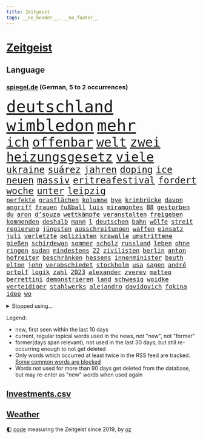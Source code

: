 ```yaml
---
title: Zeitgeist
tags: __no_header__, __no_footer__
---
```


# [Zeitgeist](https://oliz.io/zeitgeist/)

## Language

<h3><a href="https://www.spiegel.de" target="_blank">spiegel.de</a> (German, 5 to 2 occurrences)</h3>
<p style="font-family:monospace">
<span style="font-size:32pt"><a href="news_links.html#deutschland" class="current">deutschland</a></span>
<span style="font-size:32pt"><a href="news_links.html#wimbledon" class="current">wimbledon</a></span>
<span style="font-size:32pt"><a href="news_links.html#mehr" class="current">mehr</a></span>
<br>
<span style="font-size:25pt"><a href="news_links.html#ich" class="current">ich</a></span>
<span style="font-size:25pt"><a href="news_links.html#offenbar" class="current">offenbar</a></span>
<span style="font-size:25pt"><a href="news_links.html#welt" class="current">welt</a></span>
<span style="font-size:25pt"><a href="news_links.html#zwei" class="current">zwei</a></span>
<span style="font-size:25pt"><a href="news_links.html#heizungsgesetz" class="current">heizungsgesetz</a></span>
<span style="font-size:25pt"><a href="news_links.html#viele" class="current">viele</a></span>
<br>
<span style="font-size:18pt"><a href="news_links.html#ukraine" class="current">ukraine</a></span>
<span style="font-size:18pt"><a href="news_links.html#suárez" class="new">suárez</a></span>
<span style="font-size:18pt"><a href="news_links.html#jahren" class="current">jahren</a></span>
<span style="font-size:18pt"><a href="news_links.html#doping" class="current">doping</a></span>
<span style="font-size:18pt"><a href="news_links.html#ice" class="current">ice</a></span>
<span style="font-size:18pt"><a href="news_links.html#neuen" class="current">neuen</a></span>
<span style="font-size:18pt"><a href="news_links.html#massiv" class="current">massiv</a></span>
<span style="font-size:18pt"><a href="news_links.html#eritreafestival" class="new">eritreafestival</a></span>
<span style="font-size:18pt"><a href="news_links.html#fordert" class="current">fordert</a></span>
<span style="font-size:18pt"><a href="news_links.html#woche" class="current">woche</a></span>
<span style="font-size:18pt"><a href="news_links.html#unter" class="current">unter</a></span>
<span style="font-size:18pt"><a href="news_links.html#leipzig" class="current">leipzig</a></span>
<br>
<span style="font-size:12pt"><a href="news_links.html#perfekte" class="current">perfekte</a></span>
<span style="font-size:12pt"><a href="news_links.html#grasflächen" class="new">grasflächen</a></span>
<span style="font-size:12pt"><a href="news_links.html#kolumne" class="current">kolumne</a></span>
<span style="font-size:12pt"><a href="news_links.html#bye" class="new">bye</a></span>
<span style="font-size:12pt"><a href="news_links.html#krimbrücke" class="current">krimbrücke</a></span>
<span style="font-size:12pt"><a href="news_links.html#davon" class="current">davon</a></span>
<span style="font-size:12pt"><a href="news_links.html#angriff" class="current">angriff</a></span>
<span style="font-size:12pt"><a href="news_links.html#frauen" class="current">frauen</a></span>
<span style="font-size:12pt"><a href="news_links.html#fußball" class="current">fußball</a></span>
<span style="font-size:12pt"><a href="news_links.html#luis" class="current">luis</a></span>
<span style="font-size:12pt"><a href="news_links.html#miramontes" class="new">miramontes</a></span>
<span style="font-size:12pt"><a href="news_links.html#88" class="current">88</a></span>
<span style="font-size:12pt"><a href="news_links.html#gestorben" class="current">gestorben</a></span>
<span style="font-size:12pt"><a href="news_links.html#du" class="current">du</a></span>
<span style="font-size:12pt"><a href="news_links.html#aron" class="new">aron</a></span>
<span style="font-size:12pt"><a href="news_links.html#d’souza" class="new">d’souza</a></span>
<span style="font-size:12pt"><a href="news_links.html#wettkämpfe" class="current">wettkämpfe</a></span>
<span style="font-size:12pt"><a href="news_links.html#veranstalten" class="new">veranstalten</a></span>
<span style="font-size:12pt"><a href="news_links.html#freigeben" class="current">freigeben</a></span>
<span style="font-size:12pt"><a href="news_links.html#kommenden" class="current">kommenden</a></span>
<span style="font-size:12pt"><a href="news_links.html#deshalb" class="current">deshalb</a></span>
<span style="font-size:12pt"><a href="news_links.html#mann" class="current">mann</a></span>
<span style="font-size:12pt"><a href="news_links.html#l" class="current">l</a></span>
<span style="font-size:12pt"><a href="news_links.html#deutschen" class="current">deutschen</a></span>
<span style="font-size:12pt"><a href="news_links.html#bahn" class="current">bahn</a></span>
<span style="font-size:12pt"><a href="news_links.html#wölfe" class="current">wölfe</a></span>
<span style="font-size:12pt"><a href="news_links.html#streit" class="current">streit</a></span>
<span style="font-size:12pt"><a href="news_links.html#regierung" class="current">regierung</a></span>
<span style="font-size:12pt"><a href="news_links.html#jüngsten" class="current">jüngsten</a></span>
<span style="font-size:12pt"><a href="news_links.html#ausschreitungen" class="current">ausschreitungen</a></span>
<span style="font-size:12pt"><a href="news_links.html#waffen" class="current">waffen</a></span>
<span style="font-size:12pt"><a href="news_links.html#einsatz" class="current">einsatz</a></span>
<span style="font-size:12pt"><a href="news_links.html#juli" class="current">juli</a></span>
<span style="font-size:12pt"><a href="news_links.html#verletzte" class="current">verletzte</a></span>
<span style="font-size:12pt"><a href="news_links.html#polizisten" class="current">polizisten</a></span>
<span style="font-size:12pt"><a href="news_links.html#krawalle" class="current">krawalle</a></span>
<span style="font-size:12pt"><a href="news_links.html#umstrittene" class="current">umstrittene</a></span>
<span style="font-size:12pt"><a href="news_links.html#gießen" class="current">gießen</a></span>
<span style="font-size:12pt"><a href="news_links.html#schirdewan" class="current">schirdewan</a></span>
<span style="font-size:12pt"><a href="news_links.html#sommer" class="current">sommer</a></span>
<span style="font-size:12pt"><a href="news_links.html#scholz" class="current">scholz</a></span>
<span style="font-size:12pt"><a href="news_links.html#russland" class="current">russland</a></span>
<span style="font-size:12pt"><a href="news_links.html#leben" class="current">leben</a></span>
<span style="font-size:12pt"><a href="news_links.html#ohne" class="current">ohne</a></span>
<span style="font-size:12pt"><a href="news_links.html#ringen" class="current">ringen</a></span>
<span style="font-size:12pt"><a href="news_links.html#sudan" class="current">sudan</a></span>
<span style="font-size:12pt"><a href="news_links.html#mindestens" class="current">mindestens</a></span>
<span style="font-size:12pt"><a href="news_links.html#22" class="current">22</a></span>
<span style="font-size:12pt"><a href="news_links.html#zivilisten" class="current">zivilisten</a></span>
<span style="font-size:12pt"><a href="news_links.html#berlin" class="current">berlin</a></span>
<span style="font-size:12pt"><a href="news_links.html#anton" class="current">anton</a></span>
<span style="font-size:12pt"><a href="news_links.html#hofreiter" class="current">hofreiter</a></span>
<span style="font-size:12pt"><a href="news_links.html#beschränken" class="current">beschränken</a></span>
<span style="font-size:12pt"><a href="news_links.html#hessens" class="current">hessens</a></span>
<span style="font-size:12pt"><a href="news_links.html#innenminister" class="current">innenminister</a></span>
<span style="font-size:12pt"><a href="news_links.html#beuth" class="new">beuth</a></span>
<span style="font-size:12pt"><a href="news_links.html#elton" class="current">elton</a></span>
<span style="font-size:12pt"><a href="news_links.html#john" class="current">john</a></span>
<span style="font-size:12pt"><a href="news_links.html#verabschiedet" class="current">verabschiedet</a></span>
<span style="font-size:12pt"><a href="news_links.html#stockholm" class="current">stockholm</a></span>
<span style="font-size:12pt"><a href="news_links.html#usa" class="current">usa</a></span>
<span style="font-size:12pt"><a href="news_links.html#sagen" class="current">sagen</a></span>
<span style="font-size:12pt"><a href="news_links.html#andré" class="new">andré</a></span>
<span style="font-size:12pt"><a href="news_links.html#ortolf" class="new">ortolf</a></span>
<span style="font-size:12pt"><a href="news_links.html#logik" class="current">logik</a></span>
<span style="font-size:12pt"><a href="news_links.html#zahl" class="current">zahl</a></span>
<span style="font-size:12pt"><a href="news_links.html#2023" class="current">2023</a></span>
<span style="font-size:12pt"><a href="news_links.html#alexander" class="current">alexander</a></span>
<span style="font-size:12pt"><a href="news_links.html#zverev" class="current">zverev</a></span>
<span style="font-size:12pt"><a href="news_links.html#matteo" class="current">matteo</a></span>
<span style="font-size:12pt"><a href="news_links.html#berrettini" class="new">berrettini</a></span>
<span style="font-size:12pt"><a href="news_links.html#demonstrieren" class="current">demonstrieren</a></span>
<span style="font-size:12pt"><a href="news_links.html#land" class="current">land</a></span>
<span style="font-size:12pt"><a href="news_links.html#schwesig" class="new">schwesig</a></span>
<span style="font-size:12pt"><a href="news_links.html#woidke" class="new">woidke</a></span>
<span style="font-size:12pt"><a href="news_links.html#verteidiger" class="current">verteidiger</a></span>
<span style="font-size:12pt"><a href="news_links.html#stahlwerks" class="new">stahlwerks</a></span>
<span style="font-size:12pt"><a href="news_links.html#alejandro" class="new">alejandro</a></span>
<span style="font-size:12pt"><a href="news_links.html#davidovich" class="new">davidovich</a></span>
<span style="font-size:12pt"><a href="news_links.html#fokina" class="new">fokina</a></span>
<span style="font-size:12pt"><a href="news_links.html#idee" class="current">idee</a></span>
<span style="font-size:12pt"><a href="news_links.html#wo" class="current">wo</a></span>
</p>
<details>
<summary>Stopped using...</summary>
<p class="former" style="font-size:12pt">
brutale(990) flucht(990) rote(990) behandlung(989) erholung(989) strafen(989) beweisen(988) einiges(988) führerschein(988) gestohlen(988) hsv(988) müller(988) eingereicht(987) verschärfen(987) österreichische(987) durchsucht(986) klimaneutral(986) manchen(986) präsentieren(986) sebastian(986) unabhängigkeit(986) vs(986) alkohol(985) ausnahmen(985) englische(985) figur(985) richten(985) schicksal(985) geholt(984) kämpfte(984) künftigen(984) premierminister(984) provinz(984) west(984) wettbewerb(984) überwinden(984) bitten(983) dementiert(983) falls(983) frankfurter(983) herbert(983) kamera(983) literatur(983) schauspielerin(983) träumen(983) verkündet(983) vorsitzenden(983) wolfgang(983) wählen(983) aufnehmen(982) aufruf(982) botschaften(982) breitet(982) forderungen(982) phase(982) präsidentschaftswahl(982) schnee(982) taten(982) trennen(982) trennt(982) weltwirtschaft(982) zweiter(982) ausbruch(981) australische(981) gefährlichen(981) tore(981) usamerikaner(981) wohnhaus(981) allianz(980) bull(980) fliehen(980) red(980) 50000(979) geklärt(979) hebt(979) miteinander(979) passen(979) planen(979) weltweite(979) benzin(978) beschwerden(978) dachte(978) hölle(978) islamischer(978) kochinstitut(978) kreis(978) künftige(978) teslachef(978) vermuten(978) vorübergehend(978) wenden(978) bilden(977) lüge(977) publikum(977) schien(977) anschließend(976) freilassung(976) kochen(976) negativ(976) richtet(976) anlass(975) langen(975) unterstützer(975) distanz(974) beleidigt(973) big(973) börse(973) sitzen(973) stadion(973) beschuldigt(972) bezahlen(972) frankwalter(972) half(972) klimapolitik(972) weite(972) ägypten(972) fit(971) sowie(971) design(970) erkrankt(970) erkrankung(970) pflicht(970) vorstellen(970) näher(969) patient(969) zurückgegangen(969) bande(968) überraschung(968) betrifft(967) kinos(967) spektakuläre(967) februar(966) überholt(966) aufhalten(964) mehrfach(964) führenden(963) gang(963) sichert(963) raumstation(962) auflagen(961) mission(961) whatsapp(960) hinten(959) iss(959) unterschrieben(959) chats(958) museum(958) nasa(958) schießen(958) entscheidet(956) erstochen(955) möglichkeiten(953) kindheit(952) kokain(951) einig(950) atomkraft(947) schwung(945) katharina(942) liberalen(942) annäherung(938) kontert(936) nächstes(932) drohne(931) zusätzliche(917) größe(915) nick(899) vormarsch(859) notstand(841) medaille(838) rein(835) happy(824) athen(820) verlag(793) kubicki(789) werte(787) unfälle(771) lediglich(766) spiegelreporter(749) aachen(739) jahresende(739) ministerin(725) veröffentlichung(721) inflationsrate(720) grundsätzlich(715) schrumpft(712) verbunden(707) fossilen(690) kollision(685) analysten(676) nachspielzeit(676) erhofft(671) löschen(671) musks(670) alternative(669) king(658) gefiel(647) wachsende(646) harris(645) gleichen(639) boss(634) dokumentiert(633) schnelles(632) schränkt(626) medwedew(624) bedrängnis(623) demo(623) rauswurf(620) ampelregierung(617) zurückgezogen(612) volksverhetzung(609) spürbar(608) studenten(607) verbraucherpreise(595) versuche(594) gestört(589) nutzung(587) stadtteil(587) gestiegene(581) königreich(580) reine(579) einfacher(571) museen(569) aktivistinnen(567) taucht(566) bundesfinanzminister(565) ärztin(563) promis(561) explodieren(558) zufall(558) aussetzen(557) kanal(555) möchten(553) influencerin(533) klara(533) asien(532) kitas(532) krebs(526) kahn(525) ring(525) match(524) royal(512) fehlverhalten(503) marc(495) verantwortlichen(495) premierministerin(492) oppositionellen(489) rené(488) stammen(487) abgeschafft(485) 19jährige(483) indischen(477) gefolgt(476) terror(476) abtreibungen(475) beschuldigten(467) kriegszeiten(464) schmerzen(464) kriegsverbrechen(463) profitierte(463) finnische(458) kasse(456) ansturm(443) herrschte(440) schwerverletzte(426) öpnv(425) übergriffen(416) versöhnung(414) abgeschaltet(412) franzosen(411) enkel(409) erfurt(408) jubel(406) rüsten(406) empfohlen(399) computer(397) unterlagen(397) wehrte(395) außergewöhnlichen(393) brennende(393) gelobt(393) vereidigt(392) waggons(391) angeschlagenen(390) hadert(388) ausgezahlt(386) empfehlungen(380) irgendwann(376) therapien(376) jimmy(373) youtube(373) senegal(372) osnabrück(371) drin(370) gegenwart(369) geschrumpft(368) weltrekord(367) attraktiver(363) energieversorger(361) lena(361) schrumpfen(361) instrument(360) thüringens(360) großaufgebot(358) bewusstsein(354) verzeichnet(353) deutsch(352) entfernen(350) entschuldigen(349) anruf(348) barrikaden(347) kontroversen(346) bemühungen(343) major(341) vernichtet(337) dach(334) innenstadt(333) eingestürzt(331) linien(331) drehten(330) tim(330) haftstrafen(329) schönheitsideale(328) dankbar(325) erstaunliche(324) korrekt(324) untergrund(324) zugverkehr(324) farce(323) schlimmeres(323) auszusetzen(319) quatsch(318) schied(318) komplikationen(317) beleidigungen(314) üblich(314) verschärfung(309) grab(307) haken(305) spurensuche(305) bellingham(304) jude(304) stromausfälle(303) größeres(302) 63(299) bauch(297) benko(292) brisante(292) erzielte(292) zurückkehren(291) angriffskriegs(290) erzeugt(290) skizziert(290) kommunikation(288) engen(287) kanadischen(287) gratis(286) kriminalität(283) umgekehrt(277) bulgarien(275) francisco(275) abermals(274) achtelfinale(274) ausgenutzt(274) indiens(274) kinderpornografie(274) gegenangriff(273) stemmen(273) branchen(272) fa(272) schafften(272) eingriff(270) dokumentieren(269) militärexperte(269) spiegelrecherche(268) befreiten(267) rechtlichen(267) grenzgebiet(266) nachweisen(266) brutalität(263) rückschlägen(263) floridas(262) nebel(262) gerichtet(261) zitiert(260) überraschte(257) elbphilharmonie(256) männliche(256) dahintersteckt(255) hit(255) wiebke(253) parolen(251) stießen(250) anerkannt(246) regionalbahn(246) 23jährige(245) gefangenen(245) tatortvote(245) finanzmärkte(244) dichter(243) carter(242) neuheiten(240) operiert(240) geliebten(239) taucher(239) wwf(236) leidenschaft(235) tiefpunkt(234) gegessen(233) gewehrt(233) mine(233) sam(233) ausverkauft(231) begeisterte(231) umfassende(231) überzeugte(230) abonnenten(229) aufsichtsrat(228) galeria(228) karstadt(228) kaufhof(228) spacex(228) kremlgegner(223) mächte(223) prangert(223) umso(221) usfirma(221) düstere(218) renner(218) fieber(217) wirtschaftliche(217) as(216) basf(216) erlebnisse(216) bewirken(215) blockaden(215) freiheitsstrafen(213) geheim(213) grenzregion(213) wahlniederlage(212) 14jähriger(211) einstige(211) enttarnt(211) überfahrt(211) berühmteste(210) uskongress(210) ibizaaffäre(206) hill(205) melbourne(204) güterzug(203) technologien(203) 1991(202) fenster(202) saarlouis(202) abwehr(201) infos(201) unfalls(201) vermeldet(201) 47(199) fotograf(199) schiebt(199) organisatoren(198) asiatische(197) familiennewsletter(197) tvmoderatorin(197) jüdischen(196) berühmter(194) geringen(194) check(193) indigene(193) tennisspieler(193) verarbeiten(193) verwandte(193) arbeitsplätze(191) strafanzeige(191) südchinesischen(190) berufsaussichten(189) cook(189) verschafft(189) what(189) charts(188) darm(187) eroller(187) fachkräften(187) überstanden(187) internationalem(186) terrorisiert(186) warnstreik(185) immobilie(184) steine(184) biontech(183) wiegelt(183) dreier(182) grand(182) schulsystem(182) barrel(180) unglaublich(180) abgewiesen(179) spender(179) änderung(179) grundlegenden(178) kopiert(178) mexikos(178) pedro(178) unicef(176) freigelassen(175) gefälschten(175) umstrittenes(175) 70000(174) benötigte(174) jener(174) verdreifacht(174) stärkeren(173) nachgegeben(171) salat(171) day(170) krankenstand(170) mitgliedschaft(170) nepal(170) stücke(170) blutige(168) eughurteil(168) guardian(168) liefen(168) luftverschmutzung(168) panzern(168) satellitenbild(168) mehrjährigen(167) überflüssig(167) venedig(166) bibel(165) eroberung(165) lecker(165) rüstet(165) oberhaupt(164) oppositionspolitiker(163) hilfsorganisation(162) unpünktlich(162) einträge(161) zlatan(161) gestaltet(160) kreativer(160) shows(160) ausbreitung(159) ostküste(158) ausstand(157) eingestiegen(157) muslime(157) schwinden(157) selbstverständnis(157) grünenchefin(155) ricarda(155) zirkus(155) flugverkehr(154) meistern(154) bakterien(153) antisemitischer(152) umweltschutz(152) messe(151) zukommen(151) outfits(150) elena(149) natosoldaten(149) mafia(148) 270(147) vorgeschmack(147) gewaltsame(146) erkannt(145) krebsdiagnose(145) openai(145) rock(144) beschleunigt(143) hadern(143) menschlichen(143) gezielte(141) günstigen(141) ingenieur(140) rechtsaußen(140) entwickler(139) mittwochmorgen(139) wiederzufinden(139) esstisch(138) pamela(138) schweres(138) verbrennt(138) vierteljahrhundert(138) zögern(137) dame(136) gravierende(136) schöner(136) anklagen(135) genre(135) umfassenden(135) auszeichnungen(134) baltikum(133) anderswo(132) jubelten(132) jubiläum(132) laufbahn(132) rechtfertigen(132) lloyd(131) beilegen(130) gesetzlichen(130) zutiefst(130) parteispitze(129) republica(129) vizepräsidenten(129) aussetzung(128) gramm(128) milliardensumme(128) bluttat(127) lautstark(127) unterbinden(126) dammbruch(125) jährt(125) thorsten(125) mysteriöser(124) robertson(124) viertes(124) bemerkt(123) influencer(123) oberleitung(123) ankündigt(122) azubis(122) milliardärs(122) hinspiel(121) mykolajiw(121) nachbarschaft(121) sparsamer(121) stil(121) erholt(120) kampfjetlieferungen(120) müttern(120) wassermassen(120) zurückhaltend(120) mount(119) unterdrückt(119) fußballliga(118) usaußenministerium(118) zombies(118) beurteilen(117) ham(117) politikwissenschaftler(117) bemerkenswerte(116) lebensweise(116) rendiwagner(116) anschlüsse(115) baldige(115) berlinkreuzberg(115) diäten(115) einheimischen(115) mangelhafter(115) premiers(115) sicherheitsexpertin(115) grenzschutz(113) kommentare(113) spiegelrecherchen(113) amtskollege(112) bunker(112) objekt(112) profifußballer(112) sanfter(112) ukrainischem(112) überwachungskameras(112) angestellter(111) gala(111) bestritt(110) bildungsministerin(110) heidi(110) konkreten(110) weitreichenden(110) ernsten(109) komplizen(108) großmächte(107) nützt(107) studiert(107) vollständiger(107) weitergegeben(107) aktiver(106) anhand(106) eure(106) influencerinnen(106) kampfansage(106) 15jährigen(105) dortmunds(105) elite(105) south(105) grünenvorsitzende(104) ankommen(103) eingeräumt(103) hilflos(103) hinweg(103) waters(103) chemnitz(102) einkaufen(102) grubenunglück(102) fulda(101) glaube(101) suspendierung(101) 101(100) großmacht(100) höcke(100) erinnerungsstücke(99) superreichen(99) weltgrößte(99) auszählung(98) begangen(98) gestresst(98) heinz(98) werkzeug(98) iea(97) stahl(97) vermischt(97) nass(96) optionen(96) 55jährige(95) betreiben(95) mutterkonzern(95) schalker(95) pokalfinale(94) vergiftung(94) begünstigt(93) ostseepipelines(93) türkischer(93) hochamt(92) satellitendaten(92) umzugehen(92) ölraffinerie(92) bausparvertrag(91) gasheizungen(91) horrende(91) nationalisten(91) roller(91) urteilte(91) wohnungsbrand(91) aktie(90) dreißigerjahren(90) energieexpertin(90) erholen(90) kalkül(90) kümmert(90) lübeck(90) strahlt(90) beschreiben(89) from(89) genres(89) kippte(89) konstante(89) linkenikone(89) 35jähriger(88) 39jährige(88) aneinandergeraten(88) badum(88) bahnstrecke(88) durchsuchte(88) protestaktion(88) arschloch(87) besorgnis(87) herausgabe(87) pumpt(87) russin(87) türken(87) türkinnen(87) wasserwerfer(87) zeitnah(87) doskozil(86) grunderwerbsteuer(86) haustiere(86) kopfschütteln(86) losgehen(86) pfizer(86) prowestliche(86) betrunkener(85) krach(85) neonazis(85) normaler(85) regionale(85) wiederum(85) arminia(84) aufgeklärt(84) befehle(84) hirnforschung(84) rechtecks(84) unregelmäßigkeiten(84) unverzüglich(84) usbanken(84) ausschreibung(83) aussteigt(83) einwände(83) hitchcock(83) minderheitsregierung(83) straftat(83) außergewöhnliche(82) bewertungen(82) leber(82) sanierung(82) vergangenem(82) wappnen(82) angeregt(81) kaufkraft(81) kettenreaktion(81) kompetenzen(81) linksextremen(81) revidieren(81) schlagersänger(81) umweltministerium(81) unokinderhilfswerk(81) absatz(80) gesten(80) reißenden(80) unfassbare(80) vollmundig(80) großmanöver(79) lava(79) letztlich(79) sackgasse(79) spuckt(79) wirksam(79) 111(78) brachten(78) fehlern(78) fluggesellschaften(78) fluggäste(78) hauskäufer(78) ibrahimović(78) kaufhauskonzern(78) niederländischer(78) paragrafen(78) tätern(78) anwalts(77) astronomie(77) behaupten(77) heimlich(77) lobte(77) revolutionär(77) spiegeltalk(77) western(77) zürnt(77) aktiven(76) angereist(76) daniil(76) doppelmoral(76) dorsten(76) dringt(76) erzbistums(76) jammert(76) milliardengeschäft(76) sultan(76) verharmlosen(76) barça(75) grönemeyer(75) präsidentenberater(75) rebelliert(75) umsteigen(75) usbörsenaufsicht(75) zentrales(75) bergretter(74) boomt(74) flüssiggasterminals(74) höhenflug(74) list(74) modi(74) spiegelevent(74) taiwans(74) beharrt(73) haftbefehle(73) kopfverletzungen(73) lockern(73) umgekippt(73) indopazifik(72) verwickelt(72) vorübergehenden(72) woanders(72) getrennte(71) kontakten(71) maxim(71) pauschales(71) schränkte(71) schwankt(71) späteren(71) tauben(71) torjägerin(71) aggression(70) dreh(70) follower(70) fumio(70) gespalten(70) kishida(70) klos(70) oberhand(70) erwirtschaftet(69) fernzüge(69) fotoprojekt(69) schwachstelle(69) waage(69) abflug(68) eilantrag(68) kleinflugzeug(68) staatsschutz(68) stur(68) twitters(68) ag(67) ausbilder(67) eisfrei(67) pragmatismus(67) hamill(66) prärie(66) rückhalt(66) schlafmodus(66) skywalker(66) argumenten(65) aufschwung(65) auszubildende(65) blogger(65) fertigstellung(65) firmenwert(65) großfamilien(65) alexandria(64) aufregend(64) cnn(64) fußballweltmeister(64) kinderwunsch(64) manta(64) ocasiocortez(64) pellets(64) til(64) vorpommern(64) wolfsburger(64) zwoter(64) 1100(63) award(63) bezwingt(63) hirnverletzungen(63) linksextremismusprozess(63) oberdorf(63) ruhige(63) taschenbuch(63) umgekippte(63) werbegesicht(63) zermürben(63) überlegungen(63) abgewendet(62) anrufen(62) automarke(62) bachmutfront(62) bekämpfung(62) samuel(62) schweiger(62) ties(62) windige(62) zugegangen(62) 1945(61) niedrigen(61) staatspleite(61) unfreundlichen(61) usbehörden(61) 125(60) boulevardmedien(60) hoeneß(60) kolo(60) mailänder(60) moderna(60) muani(60) niedergestochen(60) personalien(60) randal(60) religion(60) übernähme(60) depp(59) forsberg(59) lebenszeichen(59) mitschnitt(59) sterbende(59) verzehrt(59) energetische(58) enkeltrick(58) golfwelt(58) jobverlust(58) landeten(58) nationalkonservative(58) anklageschrift(57) auszurichten(57) energieberater(57) genutzte(57) getrieben(57) motorradfahrer(57) renommierter(57) chaotisch(56) fisch(56) joggers(56) millionensumme(56) raketenbeschuss(55) regnen(55) rekordzahl(55) befand(54) beleidigung(54) eingeschlagen(54) friede(54) gegenmaßnahmen(54) schwerwiegenden(54) bauwerk(53) dárdai(53) kleinem(53) pál(53) river(53) urlauber(53) erfuhr(52) erhitzt(52) gemüter(52) großoffensive(52) haufen(52) personalie(52) pfeiler(52) schmerzmittel(52) bots(51) christie(51) diskriminierenden(51) erstem(51) klimafragen(51) kriegsschiff(51) lokaler(51) nebentätigkeiten(51) protestwelle(51) analyst(50) biller(50) cduabgeordnete(50) eindringlich(50) hirntot(50) riad(50) spottet(50) kannibale(49) mandanten(49) shangfu(49) beschmiert(48) erhoffen(48) gegnerinnen(48) marge(48) matchbälle(48) tarif(48) allgemeinen(47) imperium(47) kokainschmuggel(47) abfedern(46) arktis(46) behauptungen(46) belgorod(46) erging(46) girl(46) lgbtq(46) mantel(46) oberpfalz(46) tvansprache(46) waldbränden(46) belgische(45) lied(45) tieferen(45) türkeiwahl(45) auskommen(44) erstatten(44) gleicher(44) königsfamilie(44) mitarbeitenden(44) plastikmüll(44) statistisches(44) unübersichtlich(44) vergeltung(44) wasserstand(44) annahm(43) cumexuntersuchungsausschuss(43) europapokal(43) landung(43) litauens(43) starlink(43) wohlwollend(43) 118(42) 5gausbau(42) besiegte(42) download(42) energieagentur(42) evakuierung(42) geregelt(42) klausuren(42) körperteile(42) mathe(42) seniorin(42) uli(42) weitreichende(42) geht's(41) österreicher(41) altersgenossen(40) austin(40) florenz(40) kugeln(40) landtagswahlen(40) toilettenhäuschen(40) vizeparteichef(40) weeknd(40) winkt(40) alkoholisiert(39) schmutzige(39) science(39) störten(39) europaabgeordnete(38) regisseurin(38) staatlicher(38) that(38) uspräsidentschaftswahlen(38) zahlungsunfähigkeit(38) anreize(37) branchenangaben(37) jüngerer(37) militante(37) radikalisierung(37) trainings(37) zahn(37) anfertigung(36) coronahilfen(36) einschlugen(36) geldstrafen(36) kriegsland(36) kundinnen(36) paramilitär(36) vorlage(36) aufzuklären(35) kindesmissbrauchs(35) nuklearwaffen(35) prognostiziert(35) protassewitsch(35) redbullerfolg(35) stagniert(35) taschenbücher(35) vorgesetzten(35) zwillingstöchter(35) belgrad(34) debattencheck(34) herum(34) institute(34) macs(34) wertverlust(34) ableger(33) hdp(33) jaber(33) meerjungfrau(33) reallöhne(33) schlägerei(33) siebtes(33) strömt(33) unoklimakonferenz(33) weltlage(33) asiens(32) aufwand(32) belastende(32) fünfeinhalb(32) füßen(32) germain(32) hellmann(32) kryptischen(32) qualifikation(32) spitzenjob(32) strippenzieher(32) auftritte(31) demirtaş(31) gewähren(31) glasner(31) hyperschallrakete(31) iphones(31) saint(31) scharfer(31) selahattin(31) ausgeharrt(30) oecd(30) tathergang(30) amtskollegin(29) balkan(29) enttäuschten(29) frodeno(29) monarchen(29) organisationen(29) titelseiten(29) anschlägen(28) brandanschlag(28) erstreckte(28) ficht(28) habeckministerium(28) inhaftierte(28) kunstwerken(28) milliardendefizit(28) seehofer(28) skandieren(28) yeboah(28) berufsorientierung(27) flüchtlingszahlen(27) merken(27) nazi(27) wolfsburgerinnen(27) zero(27) absolvieren(26) asylbewerberheim(26) familiären(26) gebietsgewinne(26) koloniales(26) rekrutiert(26) umgebaut(26) genauen(25) iv(25) vermeidbar(25) wählern(25) abgeführt(24) ausgebuht(24) euland(24) gauff(24) jüdischer(24) trab(24) abgekommen(23) absetzung(23) asylanträgen(23) beruft(23) mangelnden(23) motivierte(23) brachen(22) drehbuchautor(22) everest(22) heinzchristian(22) rängen(22) rätselhafter(22) strache(22) umweltschäden(22) conference(21) fpöchefs(21) provokant(21) terrorgruppe(21) verfassungsbeschwerde(21) befassen(20) einlage(20) geschaut(20) organspende(20) pessimistisch(20) ranken(20) schiffswrack(20) unfreiwillig(20) vorsorge(20) acker(19) anhaltenden(19) ausschließen(19) co₂emissionen(19) denkwürdigen(19) evangelikale(19) juri(19) mitangeklagte(19) niere(19) veräußert(19) abfall(18) ausreichen(18) bekanntes(18) blindgänger(18) bluttaten(18) butler(18) demoralisiert(18) eigenheime(18) entsendet(18) gesundheitsproblemen(18) register(18) rettungsversuch(18) atemnot(17) beteiligen(17) boulevardpresse(17) gefeierte(17) strategisch(17) ankurbeln(16) beschnitten(16) brüste(16) bundesligafinale(16) ford(16) gestrandet(16) harrison(16) ilja(16) regierungsflieger(16) relegation(16) viertklässler(16) gerichtssaal(15) herausfinden(15) kampfjetpiloten(15) populärsten(15) stehenden(15) toxisch(15) toxische(15) gegners(14) gruppierung(14) herrn(14) johnsons(14) lachen(14) leidtragenden(14) linksextremisten(14) luftangriffen(14) meistertitel(14) moor(14) unerwünschte(14) wracks(14) zweimaligen(14) dringender(13) einverstanden(13) entwicklerkonferenz(13) ngos(13) tonnenweise(13) zerschmetterte(13) ökonomischen(13) überfälle(13) handgemenge(12) unschönen(12) anwesend(11) fighters(11) foo(11) klammern(11) millionenschaden(11) quadratmeter(11) unfallort(11) untersuchungskommission(11)
</p>
</details>
<p>Legend:
<ul>
<li><span class="new">new</span>, first seen within the last 10 days</li>
<li><span class="current">current</span>, regular topical words used in the news, not "new", not "former"</li>
<li><span class="former">former(days span relevant)</span>, not used in the last 30 days, but still re-occurring enough to not get deleted</li>
<li>Only words which occurred at least twice in the RSS feed are tracked. <a href="language/filters.py">Some common words are blocked</a></li>
<li>Words not used for more than 90 days get deleted from the database, but may re-enter as "new" words when used again</li>
</ul>
</p>

## [Investments](investments.html)[.csv](investments.csv)

## [Weather](weather.html)

<footer>
<a href="javascript:toggleTheme()" class="nav">🌓</a>
<a href="https://github.com/ooz/zeitgeist">code</a> measuring the Zeitgeist since 2019, by <a href="https://oliz.io">oz</a>
</footer>
